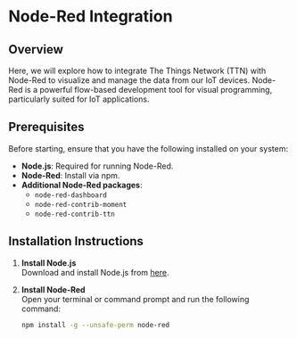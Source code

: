 # Node-Red Integration

## Overview

Here, we will explore how to integrate The Things Network (TTN) with Node-Red to visualize and manage the data from our IoT devices. Node-Red is a powerful flow-based development tool for visual programming, particularly suited for IoT applications.

## Prerequisites

Before starting, ensure that you have the following installed on your system:

- **Node.js**: Required for running Node-Red.
- **Node-Red**: Install via npm.
- **Additional Node-Red packages**: 
  - `node-red-dashboard`
  - `node-red-contrib-moment`
  - `node-red-contrib-ttn`

## Installation Instructions

1. **Install Node.js**  
   Download and install Node.js from [here](https://nodejs.org/en/).

2. **Install Node-Red**  
   Open your terminal or command prompt and run the following command:
   ```bash
   npm install -g --unsafe-perm node-red
